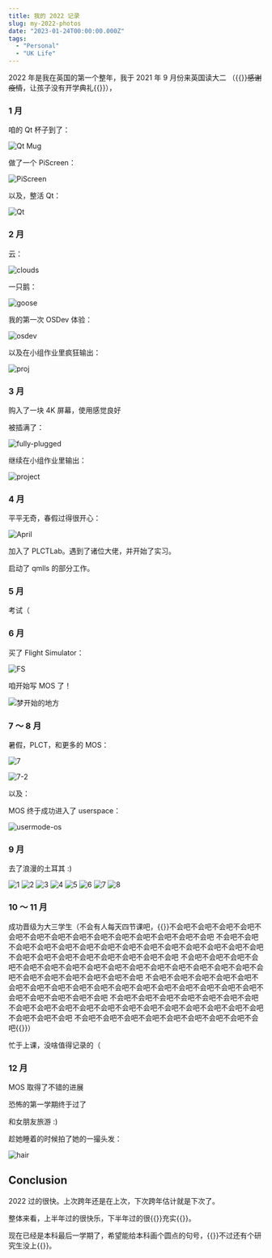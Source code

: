```yaml
---
title: 我的 2022 记录
slug: my-2022-photos
date: "2023-01-24T00:00:00.000Z"
tags:
  - "Personal"
  - "UK Life"
---
```


2022 年是我在英国的第一个整年，我于 2021 年 9 月份来英国读大二 （{{<spoiler>}}~~感谢疫情~~，让孩子没有开学典礼{{</spoiler>}}），

### 1 月

咱的 Qt 杯子到了：

![Qt Mug](1.qt-cup.png)

做了一个 PiScreen：

![PiScreen](1.piscreen.png)

以及，整活 Qt：

![Qt](1.qt.png)

### 2 月

云：

![clouds](2.cloud.png)

一只鹅：

![goose](2.goose.png)

我的第一次 OSDev 体验：

![osdev](2.osdev.png)

以及在小组作业里疯狂输出：

![proj](2.group-project.png)

### 3 月

购入了一块 4K 屏幕，使用感觉良好

被插满了：

![fully-plugged](3.plugs.png)

继续在小组作业里输出：

![project](3.project.more.png)

### 4 月

平平无奇，春假过得很开心：

![April](4.warwick.jpg)

加入了 PLCTLab。遇到了诸位大佬，并开始了实习。

启动了 qmlls 的部分工作。

### 5 月

考试（

### 6 月

买了 Flight Simulator：

![FS](6.flightsim.png)

咱开始写 MOS 了！

![梦开始的地方](6.create-mos.png)

### 7 ～ 8 月

暑假，PLCT，和更多的 MOS：

![7](7.warwick.jpg)

![7-2](7.more-mos.png)

以及：

MOS 终于成功进入了 userspace：

![usermode-os](8.mos-usermode.png)

### 9 月

去了浪漫的土耳其 :)

![1](9.20220914_054744.jpg)
![2](9.20220914_063127.jpg)
![3](9.20220914_063418.jpg)
![4](9.20220917_132744.jpg)
![5](9.20220917_191717.jpg)
![6](9.20220917_194008.jpg)
![7](9.20220917_194128.jpg)
![8](9.20220917_194140.jpg)

### 10 ～ 11 月

成功晋级为大三学生（不会有人每天四节课吧，{{<spoiler>}}不会吧不会吧不会吧不会吧不会吧不会吧不会吧不会吧不会吧不会吧不会吧不会吧不会吧不会吧
不会吧不会吧不会吧不会吧不会吧不会吧不会吧不会吧不会吧不会吧不会吧不会吧不会吧不会吧不会吧不会吧不会吧不会吧不会吧不会吧不会吧不会吧
不会吧不会吧不会吧不会吧不会吧不会吧不会吧不会吧不会吧不会吧不会吧不会吧不会吧不会吧不会吧不会吧不会吧不会吧不会吧不会吧不会吧不会吧
不会吧不会吧不会吧不会吧不会吧不会吧不会吧不会吧不会吧不会吧不会吧不会吧不会吧不会吧不会吧不会吧不会吧不会吧不会吧不会吧不会吧不会吧
不会吧不会吧不会吧不会吧不会吧不会吧不会吧不会吧不会吧不会吧不会吧不会吧不会吧不会吧不会吧不会吧不会吧不会吧不会吧不会吧不会吧不会吧
不会吧不会吧不会吧不会吧不会吧不会吧不会吧不会吧不会吧{{</spoiler>}}）

忙于上课，没啥值得记录的（

### 12 月

MOS 取得了不错的进展

恐怖的第一学期终于过了

和女朋友旅游 :)

趁她睡着的时候拍了她的一撮头发：

![hair](12.gf.png)

## Conclusion

2022 过的很快。上次跨年还是在上次，下次跨年估计就是下次了。

整体来看，上半年过的很快乐，下半年过的很{{<spoiler>}}充实{{</spoiler>}}。

现在已经是本科最后一学期了，希望能给本科画个圆点的句号，{{<spoiler>}}不过还有个研究生没上{{</spoiler>}}。
